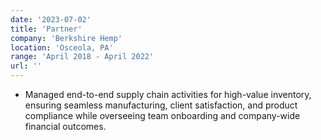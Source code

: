 ```yaml
---
date: '2023-07-02'
title: 'Partner'
company: 'Berkshire Hemp'
location: 'Osceola, PA'
range: 'April 2018 - April 2022'
url: ''
---
```


- Managed end-to-end supply chain activities for high-value inventory, ensuring seamless manufacturing, client satisfaction, and product compliance while overseeing team onboarding and company-wide financial outcomes.
